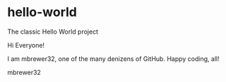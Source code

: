 # hello-world
The classic Hello World project

Hi Everyone!

I am mbrewer32, one of the many denizens of GitHub.  Happy coding, all!

mbrewer32

